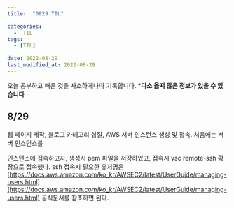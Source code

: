 ```yaml
---
title:  "0829 TIL" 

categories:
  -  TIL
tags:
  - [TIL]

date: 2022-08-29
last_modified_at: 2022-08-29
---
```


오늘 공부하고 배운 것을 사소하게나마 기록합니다. 
***다소 옳지 않은 정보가 있을 수 있습니다**

## 8/29

웹 페이지 제작, 블로그 카테고리 삽질, AWS 서버 인스턴스 생성 및 접속. 처음에는 서버 인스턴스를  

인스턴스에 접속하고자, 생성시 pem 파일을 저장하였고, 접속시 vsc remote-ssh 확장으로 접속했다. ssh 접속시 필요한 유저명은 [https://docs.aws.amazon.com/ko_kr/AWSEC2/latest/UserGuide/managing-users.html](https://docs.aws.amazon.com/ko_kr/AWSEC2/latest/UserGuide/managing-users.html) 공식문서를 참조하면 된다.